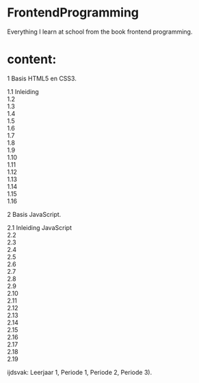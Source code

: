 # FrontendProgramming
Everything I learn at school from the book frontend programming.

# content: 

1 Basis HTML5 en CSS3. 

1.1 Inleiding      <br>
1.2      <br>
1.3      <br>
1.4      <br> 
1.5      <br> 
1.6      <br> 
1.7      <br> 
1.8      <br>
1.9      <br>
1.10     <br>
1.11     <br>
1.12     <br>
1.13     <br> 
1.14     <br> 
1.15     <br>
1.16     <br> 

2 Basis JavaScript.

2.1 Inleiding JavaScript <br> 
2.2 <br>
2.3      <br> 
2.4      <br> 
2.5      <br>
2.6      <br> 
2.7      <br> 
2.8      <br> 
2.9      <br> 
2.10     <br>
2.11     <br> 
2.12     <br>
2.13     <br> 
2.14     <br> 
2.15     <br>
2.16     <br> 
2.17     <br> 
2.18     <br>
2.19     <br> 


ijdsvak: Leerjaar 1, Periode 1, Periode 2, Periode 3).
